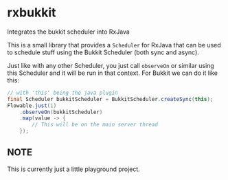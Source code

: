 # rxbukkit
Integrates the bukkit scheduler into RxJava

This is a small library that provides a `Scheduler` for RxJava that can be used to schedule stuff using the Bukkit Scheduler 
(both sync and async).

Just like with any other Scheduler, you just call `observeOn` or similar using this Scheduler and it will be run in that context. 
For Bukkit we can do it like this:

```Java
// with 'this' being the java plugin
final Scheduler bukkitScheduler = BukkitScheduler.createSync(this);
Flowable.just(1)
    .observeOn(bukkitScheduler)
    .map(value -> {
        // This will be on the main server thread
    });
```

## NOTE

This is currently just a little playground project.

